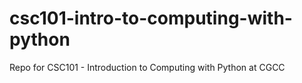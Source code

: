 # csc101-intro-to-computing-with-python
Repo for CSC101 - Introduction to Computing with Python at CGCC
